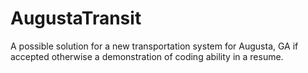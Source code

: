 # AugustaTransit
A possible solution for a new transportation system for Augusta, GA if accepted otherwise a demonstration of coding ability in a resume.
